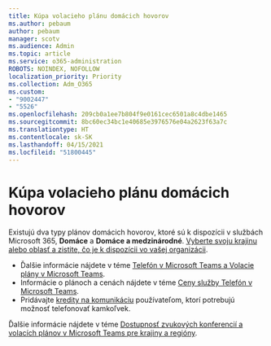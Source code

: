 ```yaml
---
title: Kúpa volacieho plánu domácich hovorov
ms.author: pebaum
author: pebaum
manager: scotv
ms.audience: Admin
ms.topic: article
ms.service: o365-administration
ROBOTS: NOINDEX, NOFOLLOW
localization_priority: Priority
ms.collection: Adm_O365
ms.custom:
- "9002447"
- "5526"
ms.openlocfilehash: 209cb0a1ee7b804f9e0161cec6501a8c4dbe1465
ms.sourcegitcommit: 8bc60ec34bc1e40685e3976576e04a2623f63a7c
ms.translationtype: HT
ms.contentlocale: sk-SK
ms.lasthandoff: 04/15/2021
ms.locfileid: "51800445"
---
```

# <a name="purchase-domestic-calling-plans"></a>Kúpa volacieho plánu domácich hovorov

Existujú dva typy plánov domácich hovorov, ktoré sú k dispozícii v službách Microsoft 365, **Domáce** a **Domáce a medzinárodné**. [Vyberte svoju krajinu alebo oblasť a zistite, čo je k dispozícii vo vašej organizácii](https://docs.microsoft.com/MicrosoftTeams/country-and-region-availability-for-audio-conferencing-and-calling-plans/country-and-region-availability-for-audio-conferencing-and-calling-plans#select-your-country-or-region-to-see-whats-available-for-your-organization).

- Ďalšie informácie nájdete v téme [Telefón v Microsoft Teams a Volacie plány v Microsoft Teams](https://docs.microsoft.com/MicrosoftTeams/calling-plan-landing-page).
- Informácie o plánoch a cenách nájdete v téme [Ceny služby Telefón v Microsoft Teams](https://www.microsoft.com/microsoft-365/microsoft-teams/voice-calling#Requirements).
- Pridávajte [kredity na komunikáciu](https://docs.microsoft.com/MicrosoftTeams/country-and-region-availability-for-audio-conferencing-and-calling-plans/country-and-region-availability-for-audio-conferencing-and-calling-plans#communications-credits) používateľom, ktorí potrebujú možnosť telefonovať kamkoľvek.

Ďalšie informácie nájdete v téme [Dostupnosť zvukových konferencií a volacích plánov v Microsoft Teams pre krajiny a regióny](https://docs.microsoft.com/MicrosoftTeams/country-and-region-availability-for-audio-conferencing-and-calling-plans/country-and-region-availability-for-audio-conferencing-and-calling-plans). 
